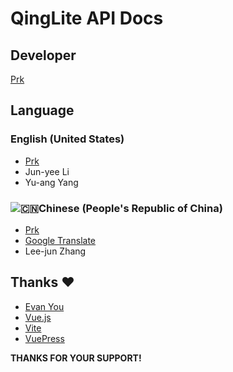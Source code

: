 # QingLite API Docs

## Developer

[Prk](https://github.com/BiliPrk)


## Language

### English (United States)

- [Prk](https://github.com/BiliPrk)
- Jun-yee Li
- Yu-ang Yang


### ![🇨🇳](https://cdn.emojidex.com/emoji/seal/中国国旗.png "PRC")Chinese (People's Republic of China)

- [Prk](https://github.com/BiliPrk)
- [Google Translate](https://translate.google.com)
- Lee-jun Zhang


## Thanks ♥

- [Evan You](https://github.com/yyx990803)
- [Vue.js](https://vuejs.org/)
- [Vite](https://vitejs.dev/)
- [VuePress](https://vuepress.vuejs.org/)


**THANKS FOR YOUR SUPPORT!**
